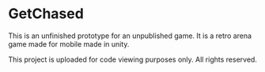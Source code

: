 # GetChased
This is an unfinished prototype for an unpublished game. It is a retro arena game made for mobile made in unity.

This project is uploaded for code viewing purposes only. All rights reserved.
